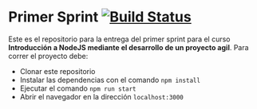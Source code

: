 # Primer Sprint [![Build Status](https://travis-ci.org/ugandan-bois/Primer-Sprint.svg?branch=master)](https://travis-ci.org/ugandan-bois/Primer-Sprint)

Este es el repositorio para la entrega del primer sprint para el curso **Introducción a NodeJS mediante el desarrollo
de un proyecto agil**. Para correr el proyecto debe:

- Clonar este repositorio
- Instalar las dependencias con el comando `npm install`
- Ejecutar el comando `npm run start`
- Abrir el navegador en la dirección `localhost:3000`